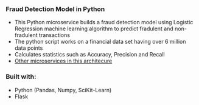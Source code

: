### Fraud Detection Model in Python
  - This Python microservice builds a fraud detection model using Logistic Regression machine learning algorithm to predict fradulent and non-fradulent transactions 
  - The python script works on a financial data set having over 6 million data points
  - Calculates statistics such as Accuracy, Precision and Recall
  - [Other microservices in this architecure](https://github.com/vjpal3/Bigdata-Microservices-Spring-Cloud-Repos)
    
  ### Built with:
  - Python (Pandas, Numpy, SciKit-Learn)
  - Flask 


